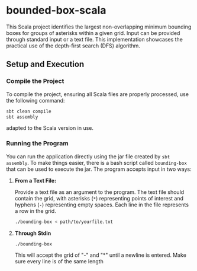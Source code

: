 # bounded-box-scala

This Scala project identifies the largest non-overlapping minimum bounding boxes for groups of asterisks within a given grid. Input can be provided through standard input or a text file. This implementation showcases the practical use of the depth-first search (DFS) algorithm.

## Setup and Execution

### Compile the Project

To compile the project, ensuring all Scala files are properly processed, use the following command:

```bash
sbt clean compile
sbt assembly
```

adapted to the Scala version in use.

### Running the Program

You can run the application directly using the jar file created by `sbt assembly`. To make things easier, there is a bash script called `bounding-box` that can be used to execute the jar. The program accepts input in two ways:

1. **From a Text File:**

   Provide a text file as an argument to the program. The text file should contain the grid, with asterisks (`*`) representing points of interest and hyphens (`-`) representing empty spaces. Each line in the file represents a row in the grid.

   ```bash
   ./bounding-box < path/to/yourfile.txt
   ```

2. **Through Stdin**

   ```bash
   ./bounding-box 
   ```

   This will accept the grid of "-" and "*" until a newline is entered. Make sure every line is of the same length









